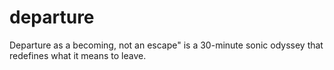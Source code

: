 # departure
Departure as a becoming, not an escape" is a 30-minute sonic odyssey that redefines what it means to leave.
